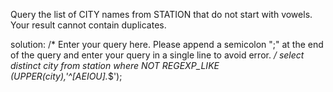Query the list of CITY names from STATION that do not start with vowels. Your result cannot contain duplicates.

solution:
/*
Enter your query here.
Please append a semicolon ";" at the end of the query and enter your query in a single line to avoid error.
*/
select distinct city from station where NOT REGEXP_LIKE (UPPER(city),'^[AEIOU].*$');
